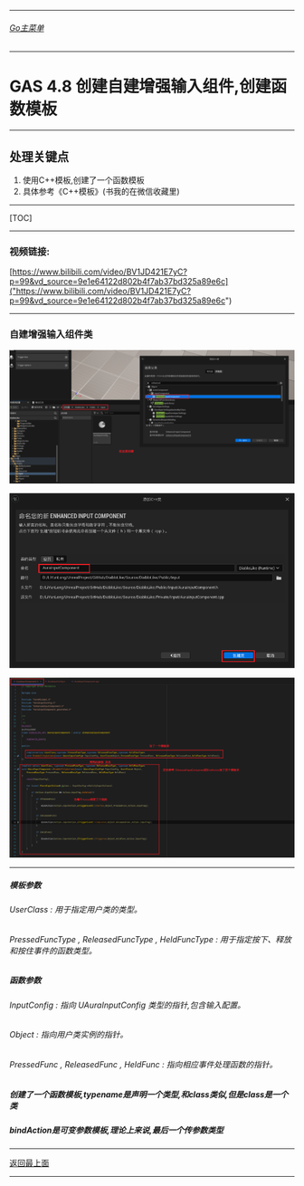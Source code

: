 ___________________________________________________________________________________________

###### [Go主菜单](../MainMenu.md)
___________________________________________________________________________________________

# GAS 4.8 创建自建增强输入组件,创建函数模板
___________________________________________________________________________________________
## 处理关键点
1. 使用C++模板,创建了一个函数模板
2. 具体参考《C++模板》(书我的在微信收藏里)
___________________________________________________________________________________________

[TOC]


___________________________________________________________________________________________


### 视频链接:
[https://www.bilibili.com/video/BV1JD421E7yC?p=99&vd_source=9e1e64122d802b4f7ab37bd325a89e6c]("https://www.bilibili.com/video/BV1JD421E7yC?p=99&vd_source=9e1e64122d802b4f7ab37bd325a89e6c")
___________________________________________________________________________________________


### 自建增强输入组件类
     
![图片](https://github.com/liyunlong618/LiYunLongKnowledgeLibrary/blob/main/UECPP/Models/GAS/GAS_2_Aura/DetailContent/Image/GAS_028/773783_319168.png?raw=true)
     
![图片](https://github.com/liyunlong618/LiYunLongKnowledgeLibrary/blob/main/UECPP/Models/GAS/GAS_2_Aura/DetailContent/Image/GAS_028/84474_284024.png?raw=true)
     
![图片](https://github.com/liyunlong618/LiYunLongKnowledgeLibrary/blob/main/UECPP/Models/GAS/GAS_2_Aura/DetailContent/Image/GAS_028/315109_100922.png?raw=true)
___________________________________________________________________________________________


##### 模板参数

###### UserClass : 用于指定用户类的类型。

###### PressedFuncType , ReleasedFuncType , HeldFuncType : 用于指定按下、释放和按住事件的函数类型。

##### 函数参数

###### InputConfig : 指向 UAuraInputConfig 类型的指针,包含输入配置。


###### Object : 指向用户类实例的指针。


###### PressedFunc , ReleasedFunc , HeldFunc : 指向相应事件处理函数的指针。
##### 创建了一个函数模板,typename是声明一个类型,和class类似,但是class是一个类


##### bindAction是可变参数模板,理论上来说,最后一个传参数类型

___________________________________________________________________________________________

[返回最上面](#Go主菜单)
___________________________________________________________________________________________